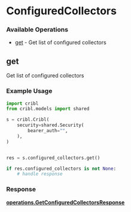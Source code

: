 # ConfiguredCollectors

### Available Operations

* [get](#get) - Get list of configured collectors

## get

Get list of configured collectors

### Example Usage

```python
import cribl
from cribl.models import shared

s = cribl.Cribl(
    security=shared.Security(
        bearer_auth="",
    ),
)


res = s.configured_collectors.get()

if res.configured_collectors is not None:
    # handle response
```


### Response

**[operations.GetConfiguredCollectorsResponse](../../models/operations/getconfiguredcollectorsresponse.md)**

